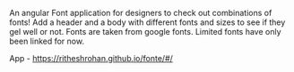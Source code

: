 An angular Font application for designers to check out combinations of fonts!
Add a header and a body with different fonts and sizes to see if they gel well or not.
Fonts are taken from google fonts. Limited fonts have only been linked for now. 

App - https://ritheshrohan.github.io/fonte/#/
